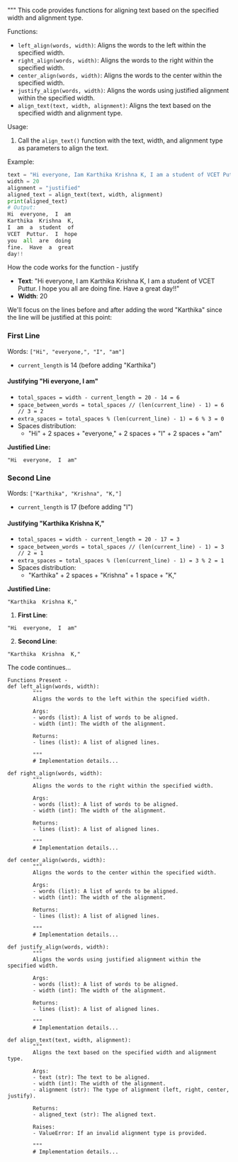 """
This code provides functions for aligning text based on the specified width and alignment type.

Functions:
- `left_align(words, width)`: Aligns the words to the left within the specified width.
- `right_align(words, width)`: Aligns the words to the right within the specified width.
- `center_align(words, width)`: Aligns the words to the center within the specified width.
- `justify_align(words, width)`: Aligns the words using justified alignment within the specified width.
- `align_text(text, width, alignment)`: Aligns the text based on the specified width and alignment type.

Usage:
1. Call the `align_text()` function with the text, width, and alignment type as parameters to align the text.

Example:
```python
text = "Hi everyone, Iam Karthika Krishna K, I am a student of VCET Puttur. I hope you all are doing fine. Have a great day!!"
width = 20
alignment = "justified"
aligned_text = align_text(text, width, alignment)
print(aligned_text)
# Output:
Hi  everyone,  I  am
Karthika  Krishna  K,
I  am  a  student  of
VCET  Puttur.  I  hope
you  all  are  doing
fine.  Have  a  great
day!!

```

How the code works for the function - justify

- **Text**: "Hi everyone, I am Karthika Krishna K, I am a student of VCET Puttur. I hope you all are doing fine. Have a great day!!"
- **Width**: 20

We'll focus on the lines before and after adding the word "Karthika" since the line will be justified at this point:

### First Line
Words: `["Hi", "everyone,", "I", "am"]`
- `current_length` is 14 (before adding "Karthika")

#### Justifying "Hi everyone, I am"
- `total_spaces = width - current_length = 20 - 14 = 6`
- `space_between_words = total_spaces // (len(current_line) - 1) = 6 // 3 = 2`
- `extra_spaces = total_spaces % (len(current_line) - 1) = 6 % 3 = 0`
- Spaces distribution:
    - "Hi" + 2 spaces + "everyone," + 2 spaces + "I" + 2 spaces + "am"

**Justified Line:**
```
"Hi  everyone,  I  am"
```

### Second Line
Words: `["Karthika", "Krishna", "K,"]`
- `current_length` is 17 (before adding "I")

#### Justifying "Karthika Krishna K,"
- `total_spaces = width - current_length = 20 - 17 = 3`
- `space_between_words = total_spaces // (len(current_line) - 1) = 3 // 2 = 1`
- `extra_spaces = total_spaces % (len(current_line) - 1) = 3 % 2 = 1`
- Spaces distribution:
    - "Karthika" + 2 spaces + "Krishna" + 1 space + "K,"

**Justified Line:**
```
"Karthika  Krishna K,"
```

1. **First Line**:
```
"Hi  everyone,  I  am"
```
2. **Second Line**:
```
"Karthika  Krishna  K,"
```

The code continues...

```
Functions Present -
def left_align(words, width):
        """
        Aligns the words to the left within the specified width.

        Args:
        - words (list): A list of words to be aligned.
        - width (int): The width of the alignment.

        Returns:
        - lines (list): A list of aligned lines.

        """
        # Implementation details...

def right_align(words, width):
        """
        Aligns the words to the right within the specified width.

        Args:
        - words (list): A list of words to be aligned.
        - width (int): The width of the alignment.

        Returns:
        - lines (list): A list of aligned lines.

        """
        # Implementation details...

def center_align(words, width):
        """
        Aligns the words to the center within the specified width.

        Args:
        - words (list): A list of words to be aligned.
        - width (int): The width of the alignment.

        Returns:
        - lines (list): A list of aligned lines.

        """
        # Implementation details...

def justify_align(words, width):
        """
        Aligns the words using justified alignment within the specified width.

        Args:
        - words (list): A list of words to be aligned.
        - width (int): The width of the alignment.

        Returns:
        - lines (list): A list of aligned lines.

        """
        # Implementation details...

def align_text(text, width, alignment):
        """
        Aligns the text based on the specified width and alignment type.

        Args:
        - text (str): The text to be aligned.
        - width (int): The width of the alignment.
        - alignment (str): The type of alignment (left, right, center, justify).

        Returns:
        - aligned_text (str): The aligned text.

        Raises:
        - ValueError: If an invalid alignment type is provided.

        """
        # Implementation details...


